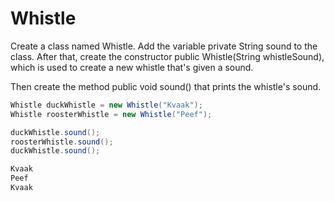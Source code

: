 
# Whistle

Create a class named Whistle. Add the variable private String sound to the class. After that, create the constructor public Whistle(String whistleSound), which is used to create a new whistle that's given a sound.

Then create the method public void sound() that prints the whistle's sound.

```java
Whistle duckWhistle = new Whistle("Kvaak");
Whistle roosterWhistle = new Whistle("Peef");

duckWhistle.sound();
roosterWhistle.sound();
duckWhistle.sound();
```

```markdown
Kvaak
Peef
Kvaak
```
